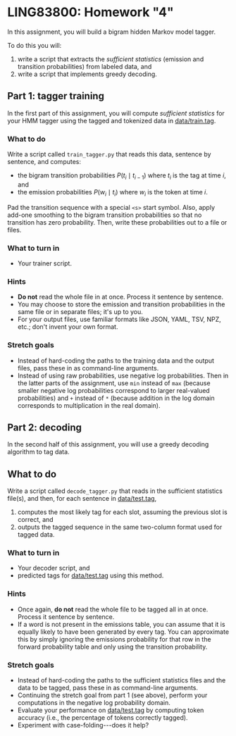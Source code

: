 LING83800: Homework "4"
==============

In this assignment, you will build a bigram hidden Markov model tagger.

To do this you will:

1.  write a script that extracts the *sufficient statistics* (emission and
    transition probabilities) from labeled data, and
2.  write a script that implements greedy decoding.

Part 1: tagger training
-----------------------

In the first part of this assignment, you will compute *sufficient statistics*
for your HMM tagger using the tagged and tokenized data in [data/train.tag](data/train.tag).

### What to do

Write a script called `train_tagger.py` that reads this data, sentence by
sentence, and computes:

-   the bigram transition probabilities $P(t_i \mid t_{i - 1})$ where $t_i$ is
    the tag at time $i$, and
-   the emission probabilities $P(w_i \mid t_i)$ where $w_i$ is the token at
    time $i$.

Pad the transition sequence with a special `<s>` start symbol. Also, apply
add-one smoothing to the bigram transition probabilities so that no transition
has zero probability. Then, write these probabilities out to a file or files.

### What to turn in

-   Your trainer script.

### Hints

-   **Do not** read the whole file in at once. Process it sentence by sentence.
-   You may choose to store the emission and transition probabilities in the
    same file or in separate files; it's up to you.
-   For your output files, use familiar formats like JSON, YAML, TSV, NPZ, etc.;
    don't invent your own format.

### Stretch goals

-   Instead of hard-coding the paths to the training data and the output files,
    pass these in as command-line arguments.
-   Instead of using raw probabilities, use negative log probabilities. Then in
    the latter parts of the assignment, use `min` instead of `max` (because
    smaller negative log probabilities correspond to larger real-valued
    probabilities) and `+` instead of `*` (because addition in the log domain
    corresponds to multiplication in the real domain).

Part 2: decoding
----------------

In the second half of this assignment, you will use a greedy decoding algorithm
to tag data.

What to do
----------

Write a script called `decode_tagger.py` that reads in the sufficient
statistics file(s), and then, for each sentence in [data/test.tag](data/test.tag),

1.  computes the most likely tag for each slot, assuming the previous slot is
    correct, and
2.  outputs the tagged sequence in the same two-column format used for tagged
    data.

### What to turn in

-   Your decoder script, and
-   predicted tags for [data/test.tag](data/test.tag) using this method.

### Hints

-   Once again, **do not** read the whole file to be tagged all in at once.
    Process it sentence by sentence.
-   If a word is not present in the emissions table, you can assume that it is
    equally likely to have been generated by every tag. You can approximate this
    by simply ignoring the emissions probability for that row in the forward
    probability table and only using the transition probability.

### Stretch goals

-   Instead of hard-coding the paths to the sufficient statistics files and the
    data to be tagged, pass these in as command-line arguments.
-   Continuing the stretch goal from part 1 (see above), perform your
    computations in the negative log probability domain.
-   Evaluate your performance on [data/test.tag](data/test.tag) by computing token accuracy
    (i.e., the percentage of tokens correctly tagged).
-   Experiment with case-folding---does it help?
